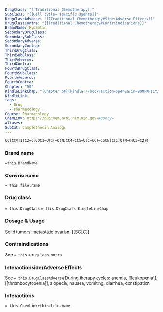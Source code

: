 ```yaml
---
DrugClass: "[[Traditional Chemotherapy]]"
SubClass: "[[Cell cycle– specific agents]]"
DrugClassAdverse: "[[Traditional Chemotherapy#Side/Adverse Effects]]"
DrugClassContra: "[[Traditional Chemotherapy#Contraindications]]"
BrandName: Hycamtin
SecondaryDrugClass: 
SecondarySubClass: 
SecondaryAdverse: 
SecondaryContra: 
ThirdDrugClass: 
ThirdSubClass: 
ThirdAdverse: 
ThirdContra: 
FourthDrugClass: 
FourthSubClass: 
FourthAdverse: 
FourthContra: 
Chapter: "50"
KindleLinkChap: "[Chapter 50](kindle://book?action=open&asin=B09FRF11YJ&location=29267)"
KindleLink: 
tags:
  - Drug
  - Pharmacology
Course: Pharmacology
ChemLink: https://pubchem.ncbi.nlm.nih.gov/#query=
aliases: 
SubCat: Camptothecin Analogs
---
```

```smiles
CC[C@@]1(C2=C(COC1=O)C(=O)N3CC4=CC5=C(C=CC(=C5CN(C)C)O)N=C4C3=C2)O
```

### Brand name
`=this.BrandName`

### Generic name
`= this.file.name`

### Drug class 
`= this.DrugClass`
	`= this.DrugClass.KindleLinkChap`

### Dosage & Usage
Solid tumors: metastatic ovarian, [[SCLC]] 


### Contraindications
See `= this.DrugClassContra`

### Interactionside/Adverse Effects
See `= this.DrugClassAdverse`
During therapy cycles: anemia, [[leukopenia]], [[thrombocytopenia]], alopecia, nausea, vomiting, diarrhea, constipation 

### Interactions

`= this.ChemLink+this.file.name`

